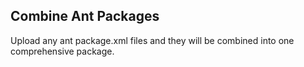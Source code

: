 ## Combine Ant Packages

Upload any ant package.xml files and they will be combined into one comprehensive package.